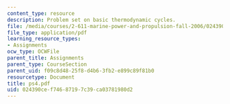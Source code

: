 ```yaml
---
content_type: resource
description: Problem set on basic thermodynamic cycles.
file: /media/courses/2-611-marine-power-and-propulsion-fall-2006/024390cef74687197c39ca03781980d2_ps4.pdf
file_type: application/pdf
learning_resource_types:
- Assignments
ocw_type: OCWFile
parent_title: Assignments
parent_type: CourseSection
parent_uid: f09c8d48-25f8-d4b6-3fb2-e899c89f81b0
resourcetype: Document
title: ps4.pdf
uid: 024390ce-f746-8719-7c39-ca03781980d2
---
```

